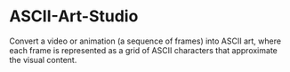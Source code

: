 # ASCII-Art-Studio
Convert a video or animation (a sequence of frames) into ASCII art, where each frame is represented as a grid of ASCII characters that approximate the visual content.
